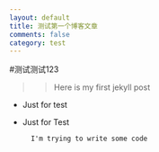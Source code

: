 ```yaml
---
layout: default
title: 测试第一个博客文章
comments: false
category: test
---
```


#测试测试123

>> Here is my first jekyll post  
  
+ Just for test  
* Just for Test  
  
        I'm trying to write some code
